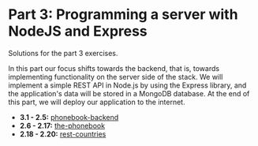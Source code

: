 # Part 3: Programming a server with NodeJS and Express

Solutions for the part 3 exercises.

In this part our focus shifts towards the backend, that is, towards implementing functionality on the server side of the stack. We will implement a simple REST API in Node.js by using the Express library, and the application's data will be stored in a MongoDB database. At the end of this part, we will deploy our application to the internet.

- **3.1 - 2.5:** [phonebook-backend](./phonebook-backend/)
- **2.6 - 2.17:** [the-phonebook](./the-phonebook/)
- **2.18 - 2.20:** [rest-countries](./rest-countries/)
